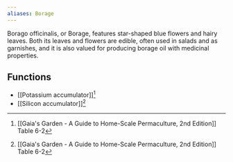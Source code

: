 ```yaml
---
aliases: Borage
---
```

Borago officinalis, or Borage, features star-shaped blue flowers and hairy leaves. Both its leaves and flowers are edible, often used in salads and as garnishes, and it is also valued for producing borage oil with medicinal properties.
## Functions
- [[Potassium accumulator]][^1]
- [[Silicon accumulator]][^1]

[^1]: [[Gaia's Garden - A Guide to Home-Scale Permaculture, 2nd Edition]] Table 6-2
